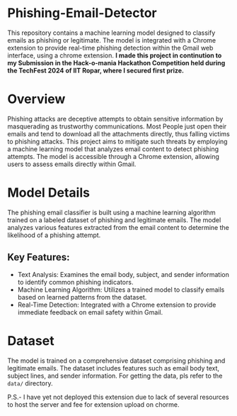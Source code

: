 # Phishing-Email-Detector
This repository contains a machine learning model designed to classify emails as phishing or legitimate. The model is integrated with a Chrome extension to provide real-time phishing detection within the Gmail web interface, using a chrome extension.
**I made this project in continution to my Submission in the Hack-o-mania Hackathon Competition held during the TechFest 2024 of IIT Ropar, where I secured first prize.**

# Overview
Phishing attacks are deceptive attempts to obtain sensitive information by masquerading as trustworthy communications. Most People just open their emails and tend to download all the attachments directly, thus falling victims to phishing attacks. This project aims to mitigate such threats by employing a machine learning model that analyzes email content to detect phishing attempts. The model is accessible through a Chrome extension, allowing users to assess emails directly within Gmail.

# Model Details
The phishing email classifier is built using a machine learning algorithm trained on a labeled dataset of phishing and legitimate emails. The model analyzes various features extracted from the email content to determine the likelihood of a phishing attempt.

## Key Features:
  - Text Analysis: Examines the email body, subject, and sender information to identify common phishing indicators.
  - Machine Learning Algorithm: Utilizes a trained model to classify emails based on learned patterns from the dataset.
  - Real-Time Detection: Integrated with a Chrome extension to provide immediate feedback on email safety within Gmail.

# Dataset
The model is trained on a comprehensive dataset comprising phishing and legitimate emails. The dataset includes features such as email body text, subject lines, and sender information. For getting the data, pls refer to the `data/` directory.


P.S.- I have yet not deployed this extension due to lack of several resources to host the server and fee for extension upload on chorme.
